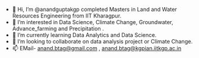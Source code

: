 - 👋 Hi, I’m @anandguptakgp completed Masters in Land and Water Resources Engineering from IIT Kharagpur.
- 👀 I’m interested in Data Science, Climate Change, Groundwater, Advance_farming and Precipitation  .
- 🌱 I’m currently learning Data Analytics and Data Science.
- 💞️ I’m looking to collaborate on data analysis project or Climate Change.
- 📫 EMail- anand.btag@gmail.com , anand.btag@kgpian.iitkgp.ac.in

<!---
anandguptakgp/anandguptakgp is a ✨ special ✨ repository because its `README.md` (this file) appears on your GitHub profile.
You can click the Preview link to take a look at your changes.
--->
